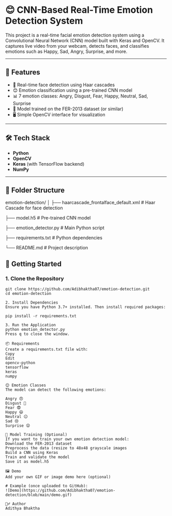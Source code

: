 # 😊 CNN-Based Real-Time Emotion Detection System

This project is a real-time facial emotion detection system using a Convolutional Neural Network (CNN) model built with Keras and OpenCV. It captures live video from your webcam, detects faces, and classifies emotions such as Happy, Sad, Angry, Surprise, and more.

---

## 📌 Features

- 🎥 Real-time face detection using Haar cascades
- 😊 Emotion classification using a pre-trained CNN model
- 📊 7 emotion classes: Angry, Disgust, Fear, Happy, Neutral, Sad, Surprise
- 🧠 Model trained on the FER-2013 dataset (or similar)
- 🖥️ Simple OpenCV interface for visualization

---

## 🛠️ Tech Stack

- **Python**
- **OpenCV**
- **Keras** (with TensorFlow backend)
- **NumPy**

---

## 📂 Folder Structure
emotion-detection/
│
├── haarcascade_frontalface_default.xml # Haar Cascade for face detection

├── model.h5 # Pre-trained CNN model

├── emotion_detector.py # Main Python script

├── requirements.txt # Python dependencies

└── README.md # Project description

## 🚀 Getting Started

### 1. Clone the Repository

```
git clone https://github.com/Adibhaktha07/emotion-detection.git
cd emotion-detection

2. Install Dependencies
Ensure you have Python 3.7+ installed. Then install required packages:

pip install -r requirements.txt

3. Run the Application
python emotion_detector.py
Press q to close the window.

📦 Requirements
Create a requirements.txt file with:
Copy
Edit
opencv-python
tensorflow
keras
numpy

😊 Emotion Classes
The model can detect the following emotions:

Angry 😠
Disgust 🤢
Fear 😨
Happy 😄
Neutral 😐
Sad 😢
Surprise 😲

🧠 Model Training (Optional)
If you want to train your own emotion detection model:
Download the FER-2013 dataset
Preprocess the data (resize to 48x48 grayscale images
Build a CNN using Keras
Train and validate the model
Save it as model.h5

🖼️ Demo
Add your own GIF or image demo here (optional)

# Example (once uploaded to GitHub):
![Demo](https://github.com/Adibhaktha07/emotion-detection/blob/main/demo.gif)

🙋‍♂️ Author
Adithya Bhaktha
